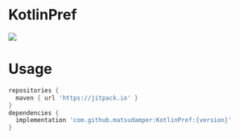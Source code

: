 # KotlinPref
[![](https://jitpack.io/v/matsudamper/KotlinPref.svg)](https://jitpack.io/#matsudamper/KotlinPref)

# Usage
```groovy
repositories {
  maven { url 'https://jitpack.io' }
}
dependencies {
  implementation 'com.github.matsudamper:KotlinPref:{version}'
}
```
